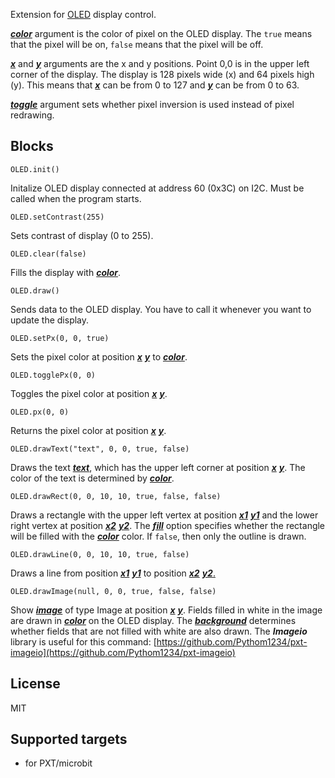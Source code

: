 Extension for [OLED](https://www.elecfreaks.com/learn-en/microbitOctopus/output/octopus_ef03155.html) display control.

<!--
## Blocks
<ins>***color***</ins> is the color of pixel on the OLED display. The `true` means that the pixel will be on, `false` means that the pixel will be off.

<ins>***x***</ins> and <ins>***y***</ins> are the x and y positions. Point 0,0 is in the upper left corner of the display. The display is 128 pixels wide (x) and 64 pixels high (y). This means that <ins>***x***</ins> can be from 0 to 127 and <ins>***y***</ins> can be from 0 to 63.

<ins>***toggle***</ins> sets whether pixel inversion is used instead of pixel redrawing.

### init OLED display (`OLED.init()`)
  Initalize OLED display connected at address 60 (0x3C) on I2C. Must be called when the program starts.
### set contrast <ins>***contrast***</ins> (`OLED.setContrast`)
  Sets contrast of display (0 to 255).
### clear <ins>***color***</ins> (`OLED.clear(false)`)
  Fills the display with <ins>***color***</ins>.
### draw (`OLED.draw()`)
  Sends data to the OLED display. You have to call it whenever you want to update the display.
### set pixel at x <ins>***x***</ins> y <ins>***y***</ins> to <ins>***color***</ins> (`OLED.setPx(0, 0, true)`)
  Sets the pixel color at position <ins>***x***</ins> <ins>***y***</ins> to <ins>***color***</ins>.
### toggle pixel at x <ins>***x***</ins> y <ins>***y***</ins> (`OLED.togglePx(0, 0)`)
  Toggles the pixel color at position <ins>***x***</ins> <ins>***y***</ins>.
### pixel at x <ins>***x***</ins> y <ins>***y***</ins> (`OLED.px(0, 0)`)
  Returns the pixel color at position <ins>***x***</ins> <ins>***y***</ins>.
### draw text <ins>***text***</ins> at x <ins>***x***</ins> y <ins>***y***</ins> color <ins>***color***</ins> toggle <ins>***toggle***</ins> (`OLED.drawText("", 0, 0, true)`)
  Draws the text <ins>***text***</ins>, which has the upper left corner at position <ins>***x***</ins> <ins>***y***</ins>. The color of the text is determined by <ins>***color***</ins>.
### draw rect at x1 <ins>***x1***</ins> y1 <ins>***y1***</ins> x2 <ins>***x2***</ins> y2 <ins>***y2***</ins> color <ins>***color***</ins> fill <ins>***fill***</ins> toggle <ins>***toggle***</ins> (`OLED.drawRect(0, 0, 0, 0, true, false)`)
  Draws a rectangle with the upper left vertex at position <ins>***x1***</ins> <ins>***y1***</ins> and the lower right vertex at position <ins>***x2***</ins> <ins>***y2***</ins>. The <ins>***fill***</ins> option specifies whether the rectangle will be filled with the <ins>***color***</ins> color. If `false`, then only the outline is drawn.
### draw line from x <ins>***x1***</ins> y <ins>***y1***</ins> to x <ins>***x1***</ins> y <ins>***y1***</ins> color <ins>***color***</ins> toggle <ins>***toggle***</ins> (`OLED.drawLine(0, 0, 0, 0, true)`)
  Draws a line from position <ins>***x1***</ins> <ins>***y1***</ins> to position <ins>***x2***</ins> <ins>***y2***.
### show image <ins>***image***</ins> x <ins>***x***</ins> y <ins>***y***</ins> color <ins>***color***</ins> background <ins>***background***</ins> toggle <ins>***toggle***</ins> (`OLED.drawImage(null, 0, 0, true, false)`)
  Show <ins>***image***</ins> of type Image at position <ins>***x***</ins> <ins>***y***</ins>. Fields filled in white in the image are drawn in <ins>***color***</ins> on the OLED display. The <ins>***background***</ins> determines whether fields that are not filled with white are also drawn. The **_Imageio_** library is useful for this command: [https://github.com/Pythom1234/pxt-imageio](https://github.com/Pythom1234/pxt-imageio)
-->

<ins>***color***</ins> argument is the color of pixel on the OLED display. The `true` means that the pixel will be on, `false` means that the pixel will be off.

<ins>***x***</ins> and <ins>***y***</ins> arguments are the x and y positions. Point 0,0 is in the upper left corner of the display. The display is 128 pixels wide (x) and 64 pixels high (y). This means that <ins>***x***</ins> can be from 0 to 127 and <ins>***y***</ins> can be from 0 to 63.

<ins>***toggle***</ins> argument sets whether pixel inversion is used instead of pixel redrawing.

## Blocks
```block
OLED.init()
```
Initalize OLED display connected at address 60 (0x3C) on I2C. Must be called when the program starts.


```block
OLED.setContrast(255)
```
Sets contrast of display (0 to 255).


```block
OLED.clear(false)
```
Fills the display with <ins>***color***</ins>.


```block
OLED.draw()
```
Sends data to the OLED display. You have to call it whenever you want to update the display.


```block
OLED.setPx(0, 0, true)
```
Sets the pixel color at position <ins>***x***</ins> <ins>***y***</ins> to <ins>***color***</ins>.


```block
OLED.togglePx(0, 0)
```
Toggles the pixel color at position <ins>***x***</ins> <ins>***y***</ins>.


```block
OLED.px(0, 0)
```
Returns the pixel color at position <ins>***x***</ins> <ins>***y***</ins>.


```block
OLED.drawText("text", 0, 0, true, false)
```
Draws the text <ins>***text***</ins>, which has the upper left corner at position <ins>***x***</ins> <ins>***y***</ins>. The color of the text is determined by <ins>***color***</ins>.


```block
OLED.drawRect(0, 0, 10, 10, true, false, false)
```
Draws a rectangle with the upper left vertex at position <ins>***x1***</ins> <ins>***y1***</ins> and the lower right vertex at position <ins>***x2***</ins> <ins>***y2***</ins>. The <ins>***fill***</ins> option specifies whether the rectangle will be filled with the <ins>***color***</ins> color. If `false`, then only the outline is drawn.


```block
OLED.drawLine(0, 0, 10, 10, true, false)
```
Draws a line from position <ins>***x1***</ins> <ins>***y1***</ins> to position <ins>***x2***</ins> <ins>***y2***.


```block
OLED.drawImage(null, 0, 0, true, false, false)
```
Show <ins>***image***</ins> of type Image at position <ins>***x***</ins> <ins>***y***</ins>. Fields filled in white in the image are drawn in <ins>***color***</ins> on the OLED display. The <ins>***background***</ins> determines whether fields that are not filled with white are also drawn. The **_Imageio_** library is useful for this command: [https://github.com/Pythom1234/pxt-imageio](https://github.com/Pythom1234/pxt-imageio)

## License
MIT

## Supported targets
* for PXT/microbit
